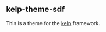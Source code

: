 kelp-theme-sdf
--------------

This is a theme for the [kelp](https://github.com/stellar/kelp) framework.
